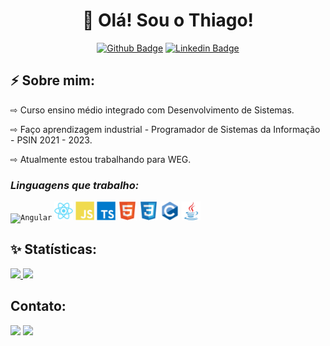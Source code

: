 <h1 align="center">👋 Olá! Sou o Thiago!</h1>

<div> 
    <div align="center">

[![Github Badge](https://img.shields.io/badge/-Github-000?style=flat-square&logo=Github&logoColor=white&link=https://github.com/Thiago-M-Braga)](https://github.com/Thiago-M-Braga)
[![Linkedin Badge](https://img.shields.io/badge/-LinkedIn-blue?style=flat-square&logo=Linkedin&logoColor=white&link=https://www.linkedin.com/in/thiago-braga-587827234/)](https://www.linkedin.com/in/thiago-braga-587827234/)
   </div>
<div>

## ⚡ Sobre mim:

⇨ Curso ensino médio integrado com Desenvolvimento de Sistemas.

⇨ Faço aprendizagem industrial - Programador de Sistemas da Informação - PSIN 2021 - 2023.

⇨ Atualmente estou trabalhando para WEG.

### *Linguagens que trabalho:*

<code><img alt="Angular" height="30" src="https://cdn.jsdelivr.net/gh/devicons/devicon/icons/angularjs/angularjs-original.svg" /></code>
<code><img alt="React" height="30" src="https://raw.githubusercontent.com/devicons/devicon/master/icons/react/react-original.svg"></code>
<code><img alt="Js" height="30" src="https://raw.githubusercontent.com/devicons/devicon/master/icons/javascript/javascript-plain.svg"></code>
<code><img alt="Ts" height="30" src="https://raw.githubusercontent.com/devicons/devicon/master/icons/typescript/typescript-plain.svg"></code>
<code><img alt="HTML" height="30" src="https://raw.githubusercontent.com/devicons/devicon/master/icons/html5/html5-original.svg"></code>
<code><img alt="CSS" height="30" src="https://raw.githubusercontent.com/devicons/devicon/master/icons/css3/css3-original.svg"></code>
<code><img alt="C" height="30" src="https://github.com/devicons/devicon/blob/master/icons/c/c-original.svg"></code>
<code><img alt="JAVA" height="30" src="https://raw.githubusercontent.com/devicons/devicon/master/icons/java/java-original.svg"></code>

</div>
    
## ✨ Statísticas:
<a href="https://github.com/leonardorafaelli" text-decoration="none">
    <div display:"flex">
        <img height="180em" src="https://github-readme-stats.vercel.app/api?username=thiago-m-braga&show_icons=true&theme=gotham&include_all_commits=true&count_private=true"/>
        <img height="180em" src="https://github-readme-stats.vercel.app/api/top-langs/?username=thiago-m-braga&layout=compact&langs_count=7&theme=gotham"/>
    </div>
</a>
    


## Contato:
<div> 
   <a href="https://instagram.com/thiaguh_braga" target="_blank"><img src="https://img.shields.io/badge/-Instagram-%23E4405F?style=for-the-badge&logo=instagram&logoColor=white" target="_blank"></a>
  <a href = "mailto:thiagomarinbraga@gmail.com" target="_blank"><img src="https://img.shields.io/badge/-Gmail-%23333?style=for-the-badge&logo=gmail&logoColor=white"></a>
</div>

